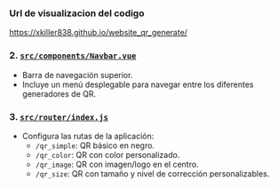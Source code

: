 ### Url de visualizacion del codigo 
https://xkiller838.github.io/website_qr_generate/

### 2. [`src/components/Navbar.vue`](src/components/Navbar.vue)
- Barra de navegación superior.
- Incluye un menú desplegable para navegar entre los diferentes generadores de QR.

### 3. [`src/router/index.js`](src/router/index.js)
- Configura las rutas de la aplicación:
  - `/qr_simple`: QR básico en negro.
  - `/qr_color`: QR con color personalizado.
  - `/qr_image`: QR con imagen/logo en el centro.
  - `/qr_size`: QR con tamaño y nivel de corrección personalizables.
